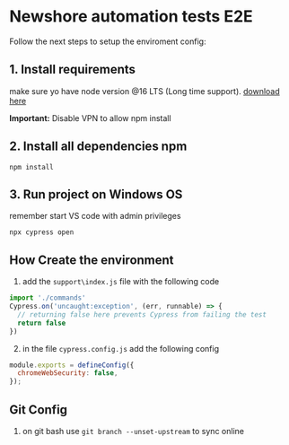 # Newshore automation tests E2E

Follow the next steps to setup the enviroment config:

## 1. Install requirements

make sure yo have node version @16 LTS (Long time support). 
[download here](https://nodejs.org/es/download/)

**Important:** Disable VPN to allow npm install

## 2. Install all dependencies npm

`npm install`

## 3. Run project on Windows OS

remember start VS code with admin privileges

`npx cypress open`

## How Create the environment

1. add the `support\index.js` file with the following code

```js
import './commands'
Cypress.on('uncaught:exception', (err, runnable) => {
  // returning false here prevents Cypress from failing the test
  return false
})
```

2. in the file `cypress.config.js` add the following config

```js
module.exports = defineConfig({
  chromeWebSecurity: false,
});
```

## Git Config

1. on git bash use `git branch --unset-upstream` to sync online


